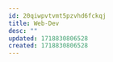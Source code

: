 ```yaml
---
id: 20qiwpvtvmt5pzvhd6fckqj
title: Web-Dev
desc: ""
updated: 1718830806528
created: 1718830806528
---
```

